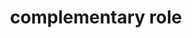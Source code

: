 ---
{
  "title": "complementary role",
  "description": "A supporting section of the document, designed to be complementary to the main content at a similar level in the DOM hierarchy, but remains meaningful when separated from the main content.",
  "category": "aria",
  "keywords": "complementary role",
  "last_test_date": "2022-01-26",
  "test_results_url": "https://a11ysupport.io/tech/aria/complementary_role",
  "test_url": "https://a11ysupport.io/tech/aria/complementary_role",
  "notes_by_num": {
    "1": "Didn't convey the boundaries of the element"
  },
  "stats": {
    "jaws": {
      "chrome": {
        "97": "y"
      },
      "edge": {
        "97": "y"
      },
      "firefox": {
        "96": "y"
      }
    },
    "narrator": {
      "edge": {
        "97": "a"
      }
    },
    "nvda": {
      "chrome": {
        "97": "y"
      },
      "edge": {
        "97": "y"
      },
      "firefox": {
        "96": "y"
      }
    },
    "talkback": {
      "and_chr": {
        "97": "a #1"
      }
    },
    "vo_ios": {
      "ios_saf": {
        "15.3": "y"
      }
    },
    "vo_macos": {
      "safari": {
        "15.3": "y"
      }
    }
  },
  "links": {
    "ARIA spec for complementary": "https://www.w3.org/TR/wai-aria-1.1/#complementary"
  }
}
---